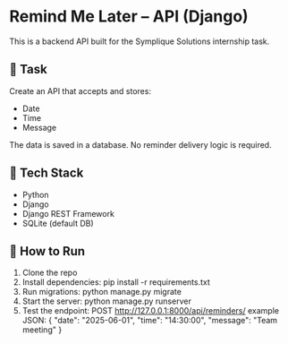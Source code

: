 # Remind Me Later – API (Django)

This is a backend API built for the Symplique Solutions internship task.

## 📝 Task

Create an API that accepts and stores:
- Date
- Time
- Message

The data is saved in a database. No reminder delivery logic is required.

## 🔧 Tech Stack

- Python
- Django
- Django REST Framework
- SQLite (default DB)

## 🚀 How to Run

1. Clone the repo  
2. Install dependencies: pip install -r requirements.txt
3. Run migrations: python manage.py migrate
4. Start the server: python manage.py runserver
5. Test the endpoint: POST http://127.0.0.1:8000/api/reminders/
example JSON:
{
  "date": "2025-06-01",
  "time": "14:30:00",
  "message": "Team meeting"
}
